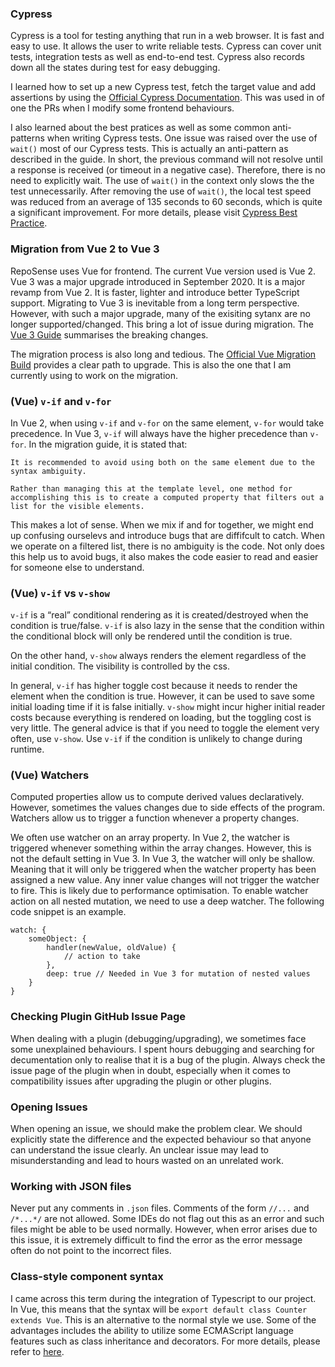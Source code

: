 ### Cypress

Cypress is a tool for testing anything that run in a web browser. It is fast and easy to use. It allows the user to write reliable tests. Cypress can cover unit tests, integration tests as well as end-to-end test. Cypress also records down all the states during test for easy debugging.

I learned how to set up a new Cypress test, fetch the target value and add assertions by using the [Official Cypress Documentation](https://docs.cypress.io/guides/getting-started/writing-your-first-test). This was used in of one the PRs when I modify some frontend behaviours.

I also learned about the best pratices as well as some common anti-patterns when writing Cypress tests. One issue was raised over the use of `wait()` most of our Cypress tests. This is actually an anti-pattern as described in the guide. In short, the previous command will not resolve until a response is received (or timeout in a negative case). Therefore, there is no need to explicitly wait. The use of `wait()` in the context only slows the the test unnecessarily. After removing the use of `wait()`, the local test speed was reduced from an average of 135 seconds to 60 seconds, which is quite a significant improvement. For more details, please visit [Cypress Best Practice](https://docs.cypress.io/guides/references/best-practices).

### Migration from Vue 2 to Vue 3
RepoSense uses Vue for frontend. The current Vue version used is Vue 2. Vue 3 was a major upgrade introduced in September 2020. It is a major revamp from Vue 2. It is faster, lighter and introduce better TypeScript support. Migrating to Vue 3 is inevitable from a long term perspective. However, with such a major upgrade, many of the exisiting sytanx are no longer supported/changed. This bring a lot of issue during migration. The [Vue 3 Guide](https://v3.vuejs.org/guide/migration/introduction.html#breaking-changes) summarises the breaking changes.

The migration process is also long and tedious. The [Official Vue Migration Build](https://v3.vuejs.org/guide/migration/migration-build.html#overview) provides a clear path to upgrade. This is also the one that I am currently using to work on the migration.

### (Vue) `v-if` and `v-for`
In Vue 2, when using `v-if` and `v-for` on the same element, `v-for` would take precedence. In Vue 3, `v-if` will always have the higher precedence than `v-for`. In the migration guide, it is stated that:
```
It is recommended to avoid using both on the same element due to the syntax ambiguity.

Rather than managing this at the template level, one method for accomplishing this is to create a computed property that filters out a list for the visible elements.
```
This makes a lot of sense. When we mix if and for together, we might end up confusing ourselevs and introduce bugs that are diffifcult to catch. When we operate on a filtered list, there is no ambiguity is the code. Not only does this help us to avoid bugs, it also makes the code easier to read and easier for someone else to understand.

### (Vue) `v-if` vs `v-show`
`v-if` is a “real” conditional rendering as it is created/destroyed when the condition is true/false. `v-if` is also lazy in the sense that the condition within the conditional block will only be rendered until the condition is true.

On the other hand, `v-show` always renders the element regardless of the initial condition. The visibility is controlled by the css.

In general, `v-if` has higher toggle cost because it needs to render the element when the condition is true. However, it can be used to save some initial loading time if it is false initially. `v-show` might incur higher initial reader costs because everything is rendered on loading, but the toggling cost is very little. The general advice is that if you need to toggle the element very often, use `v-show`. Use `v-if` if the condition is unlikely to change during runtime.

### (Vue) Watchers
Computed properties allow us to compute derived values declaratively. However, sometimes the values changes due to side effects of the program. Watchers allow us to trigger a function whenever a property changes.

We often use watcher on an array property. In Vue 2, the watcher is triggered whenever something within the array changes. However, this is not the default setting in Vue 3. In Vue 3, the watcher will only be shallow. Meaning that it will only be triggered when the watcher property has been assigned a new value. Any inner value changes will not trigger the watcher to fire. This is likely due to performance optimisation. To enable watcher action on all nested mutation, we need to use a deep watcher. The following code snippet is an example.

```
watch: {
    someObject: {
        handler(newValue, oldValue) {
            // action to take
        },
        deep: true // Needed in Vue 3 for mutation of nested values
    }
}
```
### Checking Plugin GitHub Issue Page
When dealing with a plugin (debugging/upgrading), we sometimes face some unexplained behaviours. I spent hours debugging and searching for decumentation only to realise that it is a bug of the plugin. Always check the issue page of the plugin when in doubt, especially when it comes to compatibility issues after upgrading the plugin or other plugins. 

### Opening Issues
When opening an issue, we should make the problem clear. We should explicitly state the difference and the expected behaviour so that anyone can understand the issue clearly. An unclear issue may lead to misunderstanding and lead to hours wasted on an unrelated work.

### Working with JSON files
Never put any comments in `.json` files. Comments of the form `//...` and `/*...*/` are not allowed. Some IDEs do not flag out this as an error and such files might be able to be used normally. However, when error arises due to this issue, it is extremely difficult to find the error as the error message often do not point to the incorrect files.

### Class-style component syntax
I came across this term during the integration of Typescript to our project. In Vue, this means that the syntax will be `export default class Counter extends Vue`. This is an alternative to the normal style we use. Some of the advantages includes the ability to utilize some ECMAScript language features such as class inheritance and decorators. For more details, please refer to [here](https://class-component.vuejs.org).